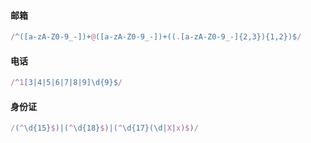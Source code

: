 #### 邮箱
```js
/^([a-zA-Z0-9_-])+@([a-zA-Z0-9_-])+((.[a-zA-Z0-9_-]{2,3}){1,2})$/
```

#### 电话
```js
/^1[3|4|5|6|7|8|9]\d{9}$/
```

#### 身份证
```js
/(^\d{15}$)|(^\d{18}$)|(^\d{17}(\d|X|x)$)/
```